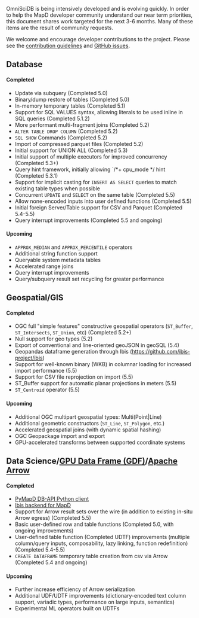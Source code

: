 OmniSciDB is being intensively developed and is evolving quickly. In order to help the MapD developer community understand our near term priorities, this document shares work targeted for the next 3-6 months. Many of these items are the result of community requests.

We welcome and encourage developer contributions to the project. Please see the [contribution guidelines](https://github.com/mapd/mapd-core#contributing) and [GitHub issues](https://github.com/mapd/mapd-core/issues).

## Database

#### Completed
- Update via subquery (Completed 5.0)
- Binary/dump restore of tables (Completed 5.0)
- In-memory temporary tables (Completed 5.1)
- Support for SQL VALUES syntax, allowing literals to be used inline in SQL queries (Completed 5.1.2)
- More performant multi-fragment joins (Completed 5.2)
- `ALTER TABLE DROP COLUMN` (Completed 5.2)
- `SQL SHOW` Commands (Completed 5.2)
- Import of compressed parquet files (Completed 5.2)
- Initial support for UNION ALL (Completed 5.3)
- Initial support of multiple executors for improved concurrency (Completed 5.3+)
- Query hint framework, initially allowing `/*+ cpu_mode */ hint (Completed 5.3.1)
- Support for implicit casting for `INSERT AS SELECT` queries to match existing table types when possible
- Concurrent `UPDATE` and `SELECT` on the same table (Completed 5.5)
- Allow none-encoded inputs into user defined functions (Completed 5.5)
- Initial foreign Server/Table support for CSV and Parquet (Completed 5.4-5.5) 
- Query interrupt improvements (Completed 5.5 and ongoing)


#### Upcoming
- `APPROX_MEDIAN` and `APPROX_PERCENTILE` operators
- Additional string function support
- Queryable system metadata tables
- Accelerated range joins
- Query interrupt improvements
- Query/subquery result set recycling for greater performance


## Geospatial/GIS

#### Completed
- OGC full "simple features" constructive geospatial operators (`ST_Buffer`, `ST_Intersects`, `ST_Union`, etc) (Completed 5.2+)
- Null support for geo types (5.2)
- Export of conventional and line-oriented geoJSON in geoSQL (5.4)
- Geopandas dataframe generation through Ibis (https://github.com/ibis-project/ibis)
- Support for well-known binary (WKB) in columnar loading for increased import performance (5.5)
- Support for CSV file reprojection on import (5.5)
- ST_Buffer support for automatic planar projections in meters (5.5)
- `ST_Centroid` operator (5.5)

#### Upcoming
- Additional OGC multipart geospatial types: Multi(Point|Line)
- Additional geometric constructors (`ST_Line`, `ST_Polygon`, etc.)
- Accelerated geospatial joins (with dynamic spatial hashing)
- OGC Geopackage import and export
- GPU-accelerated transforms between supported coordinate systems

## Data Science/[GPU Data Frame (GDF)](http://gpuopenanalytics.com/#/)/[Apache Arrow](https://arrow.apache.org/)

#### Completed
- [PyMapD DB-API Python client](https://github.com/mapd/pymapd)
- [Ibis backend for MapD](https://github.com/ibis-project/ibis)
- Support for Arrow result sets over the wire (in addition to existing in-situ Arrow egress) (Completed 5.5)
- Basic user-defined row and table functions (Completed 5.0, with ongoing improvements)
- User-defined table function (Completed UDTF) improvements (multiple column/query inputs, composability, lazy linking, function redefinition) (Completed 5.4-5.5) 
- `CREATE DATAFRAME` temporary table creation from csv via Arrow (Completed 5.4 and ongoing)

#### Upcoming
- Further increase efficiency of Arrow serialization
- Additional UDF/UDTF improvements (dictionary-encoded text column support, variadic types, performance on large inputs, semantics)
- Experimental ML operators built on UDTFs
